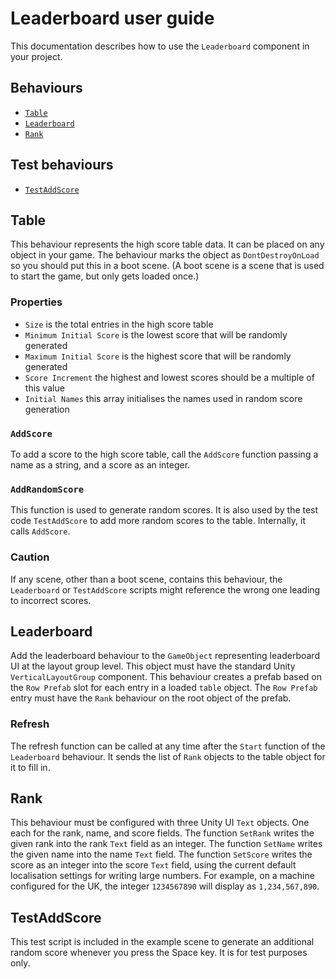 # Leaderboard user guide

This documentation describes how to use the `Leaderboard` component in your project.

## Behaviours

- [`Table`]
- [`Leaderboard`]
- [`Rank`]

## Test behaviours

- [`TestAddScore`]

## Table

This behaviour represents the high score table data. It can be placed on any object in your game. The behaviour marks the object as `DontDestroyOnLoad` so you should put this in a boot scene. (A boot scene is a scene that is used to start the game, but only gets loaded once.)

### Properties

- `Size` is the total entries in the high score table
- `Minimum Initial Score` is the lowest score that will be randomly generated
- `Maximum Initial Score` is the highest score that will be randomly generated
- `Score Increment` the highest and lowest scores should be a multiple of this value
- `Initial Names` this array initialises the names used in random score generation

### `AddScore`

To add a score to the high score table, call the `AddScore` function passing a name as a string, and a score as an integer.

### `AddRandomScore`

This function is used to generate random scores. It is also used by the test code `TestAddScore` to add more random scores to the table. Internally, it calls `AddScore`.

### Caution

If any scene, other than a boot scene, contains this behaviour, the `Leaderboard` or `TestAddScore` scripts might reference the wrong one leading to incorrect scores.

## Leaderboard

Add the leaderboard behaviour to the `GameObject` representing leaderboard UI at the layout group level. This object must have the standard Unity `VerticalLayoutGroup` component. This behaviour creates a prefab based on the `Row Prefab` slot for each entry in a loaded `table` object. The `Row Prefab` entry must have the `Rank` behaviour on the root object of the prefab.

### Refresh

The refresh function can be called at any time after the `Start` function of the `Leaderboard` behaviour. It sends the list of `Rank` objects to the table object for it to fill in.

## Rank

This behaviour must be configured with three Unity UI `Text` objects. One each for the rank, name, and score fields. The function `SetRank` writes the given rank into the rank `Text` field as an integer. The function `SetName` writes the given name into the name `Text` field. The function `SetScore` writes the score as an integer into the score `Text` field, using the current default localisation settings for writing large numbers. For example, on a machine configured for the UK, the integer `1234567890` will display as `1,234,567,890`.

## TestAddScore

This test script is included in the example scene to generate an additional random score whenever you press the Space key. It is for test purposes only.

[`Table`]: #Table
[`Leaderboard`]: Leaderboard
[`Rank`]: #Rank
[`TestAddScore`]: #TestAddScore
